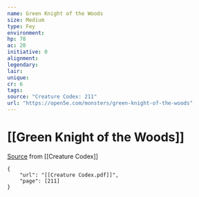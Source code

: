 ```yaml
---
name: Green Knight of the Woods
size: Medium
type: Fey
environment: 
hp: 78
ac: 20
initiative: 0
alignment: 
legendary: 
lair: 
unique: 
cr: 6
tags: 
source: "Creature Codex: 211"
url: "https://open5e.com/monsters/green-knight-of-the-woods"
---
```

# [[Green Knight of the Woods]]

[Source](zotero://open-pdf/library/items/NTNKJRHG?page=211) from [[Creature Codex]]

```pdf
{
	"url": "[[Creature Codex.pdf]]",
	"page": [211]
}
```

